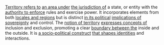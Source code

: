 

[Territory refers to](1/2/1/1/2/3/.Territory) [an area under](1/1/3/2/3/3/3/1/.Area%20Under%20a%20Curve) [the jurisdiction of](1/2/1/1/2/3/2/1/.Jurisdiction) a state, or entity with the [authority to enforce](3/1/3/3/3/2/3/.Enforcement) rules and exercise power. It incorporates elements from both [locales and regions](1/2/1/1/2/1/.Locale) but is distinct [in its political](3/2/3/3/2/2/1/.Political%20Parties) [implications of sovereignty](1/2/1/1/2/3/2/_Sovereignty-Shared) and control. The [notion of territory](1/2/1/1/2/3/.Territory) [expresses concepts of](2/1/3/2/2/2/2/.Concept) inclusion and exclusion, promoting a clear [boundary between the](1/2/1/3/1/3/2/1/1/.Set%20Boundary) inside and the outside. It is [a socio-political construct](2/3/3/1/1/.Political%20Systems) [that shapes identities](2/1/1/2/2/3/.Sexual%20Identity) and interactions.

